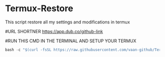 # Termux-Restore
This script restore all my settings and modifications in termux

#URL SHORTNER
https://app.dub.co/github-link

#RUN THIS CMD IN THE TERMINAL AND SETUP YOUR TERMUX

```js
bash -c "$(curl -fsSL https://raw.githubusercontent.com/vaan-github/Termux-Restore/main/restoreTermux/restoreTermux.sh)"